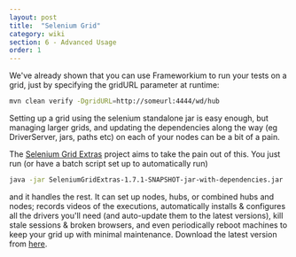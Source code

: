 ```yaml
---
layout: post
title:  "Selenium Grid"
category: wiki
section: 6 - Advanced Usage
order: 1
---
```


We've already shown that you can use Frameworkium to run your tests on a grid, just by specifying the gridURL parameter at runtime:
```bash
mvn clean verify -DgridURL=http://someurl:4444/wd/hub
```

Setting up a grid using the selenium standalone jar is easy enough, but managing larger grids, and updating the dependencies along the way (eg DriverServer, jars, paths etc) on each of your nodes can be a bit of a pain.

The [Selenium Grid Extras](http://github.com/groupon/Selenium-Grid-Extras) project aims to take the pain out of this. You just run (or have a batch script set up to automatically run)

```bash
java -jar SeleniumGridExtras-1.7.1-SNAPSHOT-jar-with-dependencies.jar
```

and it handles the rest. It can set up nodes, hubs, or combined hubs and nodes; records videos of the executions, automatically installs & configures all the drivers you'll need (and auto-update them to the latest versions), kill stale sessions & broken browsers, and even periodically reboot machines to keep your grid up with minimal maintenance. Download the latest version from [here](http://github.com/groupon/Selenium-Grid-Extras/releases).